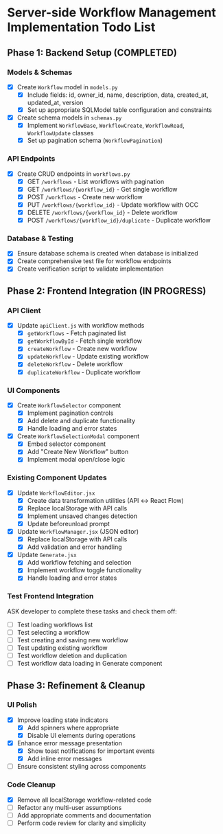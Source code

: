 # Server-side Workflow Management Implementation Todo List

## Phase 1: Backend Setup (COMPLETED)

### Models & Schemas

-   [x] Create `Workflow` model in `models.py`
    -   [x] Include fields: id, owner_id, name, description, data, created_at, updated_at, version
    -   [x] Set up appropriate SQLModel table configuration and constraints
-   [x] Create schema models in `schemas.py`
    -   [x] Implement `WorkflowBase`, `WorkflowCreate`, `WorkflowRead`, `WorkflowUpdate` classes
    -   [x] Set up pagination schema (`WorkflowPagination`)

### API Endpoints

-   [x] Create CRUD endpoints in `workflows.py`
    -   [x] GET `/workflows` - List workflows with pagination
    -   [x] GET `/workflows/{workflow_id}` - Get single workflow
    -   [x] POST `/workflows` - Create new workflow
    -   [x] PUT `/workflows/{workflow_id}` - Update workflow with OCC
    -   [x] DELETE `/workflows/{workflow_id}` - Delete workflow
    -   [x] POST `/workflows/{workflow_id}/duplicate` - Duplicate workflow

### Database & Testing

-   [x] Ensure database schema is created when database is initialized
-   [x] Create comprehensive test file for workflow endpoints
-   [x] Create verification script to validate implementation

## Phase 2: Frontend Integration (IN PROGRESS)

### API Client

-   [x] Update `apiClient.js` with workflow methods
    -   [x] `getWorkflows` - Fetch paginated list
    -   [x] `getWorkflowById` - Fetch single workflow
    -   [x] `createWorkflow` - Create new workflow
    -   [x] `updateWorkflow` - Update existing workflow
    -   [x] `deleteWorkflow` - Delete workflow
    -   [x] `duplicateWorkflow` - Duplicate workflow

### UI Components

-   [x] Create `WorkflowSelector` component
    -   [x] Implement pagination controls
    -   [x] Add delete and duplicate functionality
    -   [x] Handle loading and error states
-   [x] Create `WorkflowSelectionModal` component
    -   [x] Embed selector component
    -   [x] Add "Create New Workflow" button
    -   [x] Implement modal open/close logic

### Existing Component Updates

-   [x] Update `WorkflowEditor.jsx`
    -   [x] Create data transformation utilities (API ↔ React Flow)
    -   [x] Replace localStorage with API calls
    -   [x] Implement unsaved changes detection
    -   [x] Update beforeunload prompt
-   [x] Update `WorkflowManager.jsx` (JSON editor)
    -   [x] Replace localStorage with API calls
    -   [x] Add validation and error handling
-   [x] Update `Generate.jsx`
    -   [x] Add workflow fetching and selection
    -   [x] Implement workflow toggle functionality
    -   [x] Handle loading and error states

### Test Frontend Integration

ASK developer to complete these tasks and check them off:

-   [ ] Test loading workflows list
-   [ ] Test selecting a workflow
-   [ ] Test creating and saving new workflow
-   [ ] Test updating existing workflow
-   [ ] Test workflow deletion and duplication
-   [ ] Test workflow data loading in Generate component

## Phase 3: Refinement & Cleanup

### UI Polish

-   [x] Improve loading state indicators
    -   [x] Add spinners where appropriate
    -   [x] Disable UI elements during operations
-   [x] Enhance error message presentation
    -   [x] Show toast notifications for important events
    -   [x] Add inline error messages
-   [ ] Ensure consistent styling across components

### Code Cleanup

-   [x] Remove all localStorage workflow-related code
-   [ ] Refactor any multi-user assumptions
-   [ ] Add appropriate comments and documentation
-   [ ] Perform code review for clarity and simplicity

